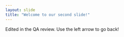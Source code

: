 ```yaml
---
layout: slide
title: "Welcome to our second slide!"
---
```

Edited in the QA review.
Use the left arrow to go back!
